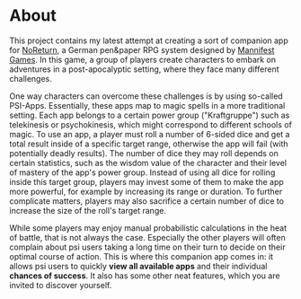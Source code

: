 # About
This project contains my latest attempt at creating a sort of companion app for [NoReturn](https://www.mannifest-games.com/games/noreturn/), a German pen&paper RPG system designed by [Mannifest Games](https://www.patreon.com/MannifestGames). In this game, a group of players create characters to embark on adventures in a post-apocalyptic setting, where they face many different challenges.

One way characters can overcome these challenges is by using so-called PSI-Apps. Essentially, these apps map to magic spells in a more traditional setting. Each app belongs to a certain power group ("Kraftgruppe") such as telekinesis or psychokinesis, which might correspond to different schools of magic. To use an app, a player must roll a number of 6-sided dice and get a total result inside of a specific target range, otherwise the app will fail (with potentially deadly results). The number of dice they may roll depends on certain statistics, such as the wisdom value of the character and their level of mastery of the app's power group. Instead of using all dice for rolling inside this target group, players may invest some of them to make the app more powerful, for example by increasing its range or duration. To further complicate matters, players may also sacrifice a certain number of dice to increase the size of the roll's target range.

While some players may enjoy manual probabilistic calculations in the heat of battle, that is not always the case. Especially the other players will often complain about psi users taking a long time on their turn to decide on their optimal course of action. This is where this companion app comes in: it allows psi users to quickly **view all available apps** and their individual **chances of success**. It also has some other neat features, which you are invited to discover yourself.